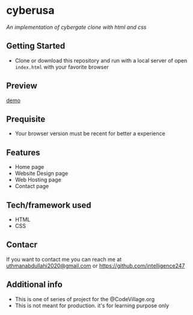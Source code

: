 # cyberusa
*An implementation of cybergate clone with html and css*
## Getting Started
- Clone or download this repository and run with a local server of open `index.html` with your favorite browser
## Preview
[demo](https://rawcdn.githack.com/Intelligence247/cyberusa/af4401825e1d10111ec6e97ab74da7968ac6bacb/index.html)
## Prequisite 
- Your browser version must be recent for better a experience
## Features
- Home page
- Website Design page
- Web Hosting page
- Contact page
## Tech/framework used
- HTML 
- CSS
## Contacr 
If you want to contact me you can reach me at uthmanabdullahi2020@gmail.com or https://github.com/intelligence247
## Additional info
- This is one of series of project for the @CodeVillage.org
- This is not meant for production. it's for learning purpose only